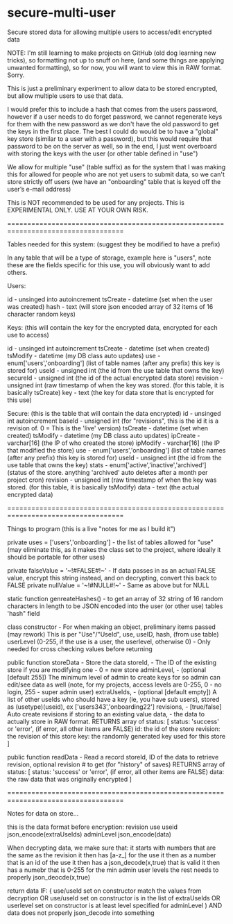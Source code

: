 # secure-multi-user
Secure stored data for allowing multiple users to access/edit encrypted data

NOTE: I'm still learning to make projects on GitHub (old dog learning new tricks), so formatting not up to snuff on here, (and some things are applying unwanted formatting), so for now, you will want to view this in RAW format. Sorry.

This is just a preliminary experiment to allow data to be stored encrypted, but allow multiple users to use that data. 

I would prefer this to include a hash that comes from the users password, however if a user needs to do forget password, we cannot regenerate keys for them with the new password as we don't have the old password to get the keys in the first place. The best I could do would be to have a "global" key store (similar to a user with a password), but this would require that password to be on the server as well, so in the end, I just went overboard with storing the keys with the user (or other table defined in "use")

We allow for multiple "use" (table suffix) as for the system that I was making this for allowed for people who are not yet users to submit data, so we can't store strictly off users (we have an "onboarding" table that is keyed off the user’s e-mail address)

This is NOT recommended to be used for any projects. This is EXPERIMENTAL ONLY. USE AT YOUR OWN RISK.

===================================================================================

Tables needed for this system: (suggest they be modified to have a prefix)

In any table that will be a type of storage, example here is "users", note these are the fields specific for this use, you will obviously want to add others.

Users: 

id - unsinged into autoincrement
tsCreate - datetime (set when the user was created)
hash - text (will store json encoded array of 32 items of 16 character random keys)

Keys: (this will contain the key for the encrypted data, encrypted for each use to access)

id - unsinged int autoincrement
tsCreate - datetime (set when created)
tsModify - datetime (my DB class auto updates)
use - enum['users','onboarding'] (list of table names (after any prefix) this key is stored for) 
useId - unsigned int (the id from the use table that owns the key)
secureId - unsigned int (the id of the actual encrypted data store)
revision - unsigned int (raw timestamp of when the key was stored. (for this table, it is basically tsCreate)
key - text (the key for data store that is encrypted for this use)

Secure: (this is the table that will contain the data encrypted)
id - unsinged int autoincrement
baseId - unsigned int (for "revisions", this is the id it is a revision of. 0 = This is the 'live' version)
tsCreate - datetime (set when created)
tsModify - datetime (my DB class auto updates)
ipCreate - varchar[16] (the IP of who created the store)
ipModify - varchar[16] (the IP that modified the store)
use - enum['users','onboarding'] (list of table names (after any prefix) this key is stored for) 
useId - unsigned int (the id from the use table that owns the key)
stats - enum['active','inactive','archived'] (status of the store. anything 'archived' auto deletes after a month per project cron)
revision - unsigned int (raw timestamp of when the key was stored. (for this table, it is basically tsModify)
data - text (the actual encrypted data)

===================================================================================

Things to program (this is a live "notes for me as I build it")

private uses = ['users','onboarding'] - the list of tables allowed for "use" (may eliminate this, as it makes the class set to the project, where ideally it should be portable for other uses)

private falseValue = '~!#FALSE#!~' - If data passes in as an actual FALSE value, encrypt this string instead, and on decrypting, convert this back to FALSE
private nullValue = '~!#NULL#!~' - Same as above but for NULL 

static function genreateHashes() - to get an array of 32 string of 16 random characters in length to be JSON encoded into the user (or other use) tables 'hash" field

class constructor - For when making an object, preliminary items passed (may rework) This is per "Use"/"UseId", 
  use,
  useID,
  hash, (from use table)
  userLevel (0-255, if the use is a user, the userlevel, otherwise 0) - Only needed for cross checking values before returning

public function storeData - Store the data 
  storeId, - The ID of the existing store if you are modifying one - 0 = new store
  adminLevel, - (optional [default 255]) The minimum level of admin to create keys for so admin can edit/see data as well (note, for my projects, access levels are 0-255, 0 - no login, 255 - super admin user)
  extraUseIds, - (optional [default empty]) A list of other useIds who should have a key (ie, you have sub users), stored as (usetype)(useid), ex ['users343','onboarding22'] 
  revisions, - [true/false] Auto create revisions if storing to an existing value
  data, - the data to actually store in RAW format.
  RETURNS array of status: 
  [
    status: 'success' or 'error',  (if error, all other items are FALSE)
    id: the id of the store
    revision: the revision of this store
    key: the randomly generated key used for this store 
  ]

public function readData - Read a record 
  storeId, ID of the data to retrieve
  revision, optional revision # to get (for "history" of saves)
  RETURNS array of status: 
  [
    status: 'success' or 'error',  (if error, all other items are FALSE)
    data: the raw data that was originally encrypted
  ]
   
===================================================================================

Notes for data on store...

this is the data format before encryption:
  revision
  use
  useid
  json_encode(extraUseIds)
  adminLevel
  json_encode(data)

When decrypting data, we make sure that:
  it starts with numbers that are the same as the revision
  it then has [a-z_] for the use
  it then as a number that is an id of the use
  it then has a json_decode(x,true) that is valid
  it then has a numebr that is 0-255 for the min admin user levels
  the rest needs to properly json_deocde(x,true)

  return data IF:
    {
        use/useId set on constructor match the values from decryption
      OR
        use/useId set on constructor is in the list of extraUseIds
      OR 
        userlevel set on constructor is at least level specified for adminLevel
    )
    AND
      data does not properly json_decode into something

  
